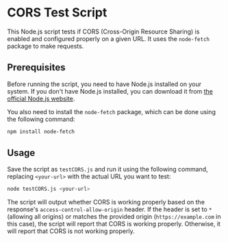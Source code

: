 # CORS Test Script

This Node.js script tests if CORS (Cross-Origin Resource Sharing) is enabled and configured properly on a given URL. It uses the `node-fetch` package to make requests.

## Prerequisites

Before running the script, you need to have Node.js installed on your system. If you don't have Node.js installed, you can download it from [the official Node.js website](https://nodejs.org/).

You also need to install the `node-fetch` package, which can be done using the following command:

```bash
npm install node-fetch
```

## Usage

Save the script as `testCORS.js` and run it using the following command, replacing `<your-url>` with the actual URL you want to test:

```bash
node testCORS.js <your-url>
```

The script will output whether CORS is working properly based on the response's `access-control-allow-origin` header. If the header is set to `*` (allowing all origins) or matches the provided origin (`https://example.com` in this case), the script will report that CORS is working properly. Otherwise, it will report that CORS is not working properly.
